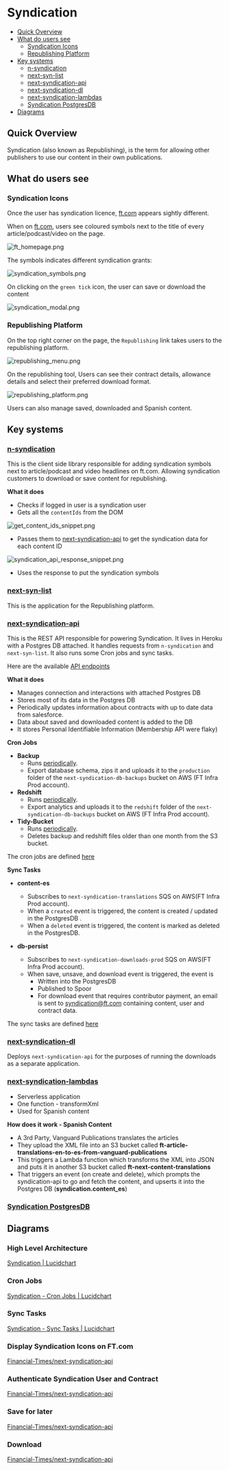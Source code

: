 # Syndication
- [Quick Overview](#quick-overview)
- [What do users see](#what-do-users-see)
    - [Syndication Icons](#syndication-icons)
    - [Republishing Platform](#republishing-platform)
- [Key systems](#key-systems)
    - [n-syndication](#n-syndication)
    - [next-syn-list](#next-syn-list)
    - [next-syndication-api](#next-syndication-api)
    - [next-syndication-dl](#next-syndication-dl)
    - [next-syndication-lambdas](#next-syndication-lambdas)
    - [Syndication PostgresDB](#syndication-postgresdb)
- [Diagrams](#diagrams)

## Quick Overview

Syndication (also known as Republishing), is the term for allowing other publishers to use our content in their own publications.

## What do users see
### Syndication Icons

Once the user has syndication licence, [ft.com](http://ft.com) appears sightly different. 

When on [ft.com](http://ft.com), users see coloured symbols next to the title of every article/podcast/video on the page.

![ft_homepage.png](https://github.com/Financial-Times/next-syndication-api/blob/feat/add-syndication-md/doc/images/ft_homepage.png)

The symbols indicates different syndication grants:

![syndication_symbols.png](https://github.com/Financial-Times/next-syndication-api/blob/feat/add-syndication-md/doc/images/syndication_symbols.png)

On clicking on the `green tick` icon, the user can save or download the content

![syndication_modal.png](https://github.com/Financial-Times/next-syndication-api/blob/feat/add-syndication-md/doc/images/syndication_modal.png)

### Republishing Platform

On the top right corner on the page, the `Republishing` link takes users to the republishing platform.

![republishing_menu.png](https://github.com/Financial-Times/next-syndication-api/blob/feat/add-syndication-md/doc/images/republishing_menu.png)

On the republishing tool, Users can see their contract details, allowance details and select their preferred download format.

![republishing_platform.png](https://github.com/Financial-Times/next-syndication-api/blob/feat/add-syndication-md/doc/images/republishing_platform.png)

Users can also manage saved, downloaded and Spanish content.

## Key systems

### [**n-syndication**](https://github.com/Financial-Times/n-syndication)

This is the client side library responsible for adding syndication symbols next to article/podcast and video headlines on ft.com. Allowing syndication customers to download or save content for republishing.

**What it does**

- Checks if logged in user is a syndication user
- Gets all the `contentIds` from the DOM

![get_content_ids_snippet.png](https://github.com/Financial-Times/next-syndication-api/blob/feat/add-syndication-md/doc/images/get_content_ids_snippet.png)

- Passes them to [next-syndication-api](https://github.com/Financial-Times/next-syndication-api/tree/master/doc#post-syndicationresolve) to get the syndication data for each content ID

![syndication_api_response_snippet.png](https://github.com/Financial-Times/next-syndication-api/blob/feat/add-syndication-md/doc/images/syndication_api_response_snippet.png)

- Uses the response to put the syndication symbols

### [**next-syn-list**](https://github.com/Financial-Times/next-syn-list)

This is the application for the Republishing platform.

### [**next-syndication-api**](https://github.com/Financial-Times/next-syndication-api)

This is the REST API responsible for powering Syndication. It lives in Heroku with a Postgres DB attached. It handles requests from `n-syndication` and `next-syn-list`. It also runs some Cron jobs and sync tasks.

Here are the available [API endpoints](https://github.com/Financial-Times/next-syndication-api/tree/master/doc)

**What it does**
- Manages connection and interactions with attached Postgres DB
- Stores most of its data in the Postgres DB
- Periodically updates information about contracts with up to date data from salesforce.
- Data about saved and downloaded content is added to the DB
- It stores Personal Identifiable Information (Membership API were flaky)


**Cron Jobs**
- **Backup**
    - Runs [periodically](https://github.com/Financial-Times/next-syndication-api/blob/master/config/default.yaml#L41).
    - Export database schema, zips it and uploads it to the `production` folder of the `next-syndication-db-backups` bucket on AWS (FT Infra Prod account).
- **Redshift**
    - Runs [periodically](https://github.com/Financial-Times/next-syndication-api/blob/master/config/default.yaml#L42).
    - Export analytics and uploads it to the `redshift` folder of the `next-syndication-db-backups` bucket on AWS (FT Infra Prod account).
- **Tidy-Bucket**
    - Runs [periodically](https://github.com/Financial-Times/next-syndication-api/blob/master/config/default.yaml#L43).
    - Deletes backup and redshift files older than one month from the S3 bucket.

The cron jobs are defined [here](https://github.com/Financial-Times/next-syndication-api/tree/master/worker/crons)


**Sync Tasks**
- **content-es**
    - Subscribes to `next-syndication-translations` SQS on AWS(FT Infra Prod account).
    - When a `created` event is triggered, the content is created / updated in the PostgresDB .
    - When a `deleted` event is triggered, the content is marked as deleted in the PostgresDB.

- **db-persist**
    - Subscribes to `next-syndication-downloads-prod` SQS on AWS(FT Infra Prod account).
    - When save, unsave, and download event is triggered, the event is
        - Written into the PostgresDB
        - Published to Spoor
        - For download event that requires contributor payment, an email is sent to syndication@ft.com containing content, user and contract data.

The sync tasks are defined [here](https://github.com/Financial-Times/next-syndication-api/tree/master/worker/sync)

### [**next-syndication-dl**](https://github.com/Financial-Times/next-syndication-dl)

Deploys `next-syndication-api` for the purposes of running the downloads as a separate application.


### [**next-syndication-lambdas**](https://github.com/Financial-Times/next-syndication-lambdas)
- Serverless application
- One function - transformXml
- Used for Spanish content

**How does it work - Spanish Content**

- A 3rd Party, Vanguard Publications translates the articles
- They upload the XML file into an S3 bucket called **ft-article-translations-en-to-es-from-vanguard-publications**
- This triggers a Lambda function which transforms the XML into JSON and puts it in another S3 bucket called **ft-next-content-translations**
- That triggers an event (on create and delete), which prompts the syndication-api to go and fetch the content, and upserts it into the Postgres DB (**syndication.content_es**)

### [**Syndication PostgresDB**](https://github.com/Financial-Times/next-syndication-db-schema)

## Diagrams

### High Level Architecture

[Syndication | Lucidchart](https://app.lucidchart.com/invitations/accept/1166b19b-7ad0-4cf7-a679-3cfa3a618d76)

### Cron Jobs

[Syndication - Cron Jobs | Lucidchart](https://app.lucidchart.com/invitations/accept/5ab2ecac-3235-4aa0-a325-f71526ace32b)

### Sync Tasks

[Syndication - Sync Tasks | Lucidchart](https://app.lucidchart.com/invitations/accept/6b57996f-8927-416a-8d25-deeb76755798)

### Display Syndication Icons on FT.com

[Financial-Times/next-syndication-api](https://github.com/Financial-Times/next-syndication-api/blob/master/doc/02%20Display%20Syndication%20Icons%20on%20FT.com.png)

### Authenticate Syndication User and Contract

[Financial-Times/next-syndication-api](https://github.com/Financial-Times/next-syndication-api/blob/master/doc/03%20Authenticate%20Syndication%20User%20and%20Contract.png)

### Save for later

[Financial-Times/next-syndication-api](https://github.com/Financial-Times/next-syndication-api/blob/master/doc/04%20Save%20for%20Later.png)

### Download

[Financial-Times/next-syndication-api](https://github.com/Financial-Times/next-syndication-api/blob/master/doc/05%20Download.png)
